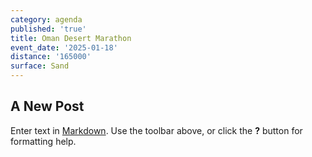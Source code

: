 ```yaml
---
category: agenda
published: 'true'
title: Oman Desert Marathon
event_date: '2025-01-18'
distance: '165000'
surface: Sand
---
```

## A New Post

Enter text in [Markdown](http://daringfireball.net/projects/markdown/). Use the toolbar above, or click the **?** button for formatting help.
